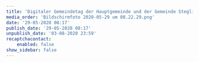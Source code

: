```yaml
---
title: 'Digitaler Gemeindetag der Hauptgemeinde und der Gemeinde Steglitz 2020'
media_order: 'Bildschirmfoto 2020-05-29 um 08.22.29.png'
date: '29-05-2020 08:17'
publish_date: '29-05-2020 08:17'
unpublish_date: '03-08-2020 23:59'
recaptchacontact:
    enabled: false
show_sidebar: false
---
```


